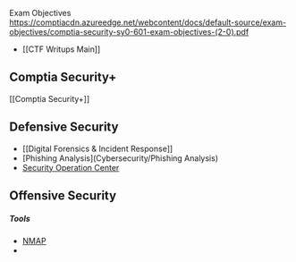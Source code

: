 Exam Objectives
https://comptiacdn.azureedge.net/webcontent/docs/default-source/exam-objectives/comptia-security-sy0-601-exam-objectives-(2-0).pdf

+ [[CTF Writups Main]]
## Comptia Security+
[[Comptia Security+]]

## Defensive Security
- [[Digital Forensics & Incident Response]]
- [Phishing Analysis](Cybersecurity/Phishing Analysis)
- [Security Operation Center](Cybersecurity/SOC)
## Offensive Security
##### Tools
+ [NMAP](Cybersecurity/NMAP)
+ 